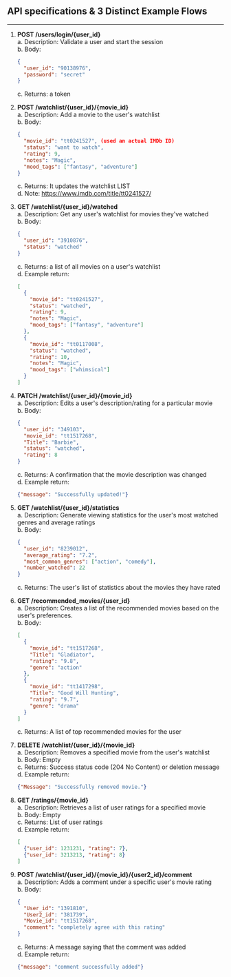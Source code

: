 ## API specifications & 3 Distinct Example Flows
---
1. **POST /users/login/{user_id}**  
   a. Description: Validate a user and start the session  
   b. Body:
      ```json
      {
        "user_id": "90138976",
        "password": "secret"
      }
      ```
   c. Returns: a token

2. **POST /watchlist/{user_id}/{movie_id}**  
   a. Description: Add a movie to the user's watchlist  
   b. Body:
      ```json
      {
        "movie_id": "tt0241527", (used an actual IMDb ID)
        "status": "want to watch",
        "rating": 9,
        "notes": "Magic",
        "mood_tags": ["fantasy", "adventure"]
      }
      ```
   c. Returns: It updates the watchlist LIST  
   d. Note: https://www.imdb.com/title/tt0241527/

3. **GET /watchlist/{user_id}/watched**  
   a. Description: Get any user's watchlist for movies they've watched  
   b. Body:
      ```json
      {
        "user_id": "3910876",
        "status": "watched"
      }
      ```
   c. Returns: a list of all movies on a user's watchlist  
   d. Example return:
      ```json
      [
        {
          "movie_id": "tt0241527",
          "status": "watched",
          "rating": 9,
          "notes": "Magic",
          "mood_tags": ["fantasy", "adventure"]
        },
        {
          "movie_id": "tt0117008",
          "status": "watched",
          "rating": 10,
          "notes": "Magic",
          "mood_tags": ["whimsical"]
        }
      ]
      ```

4. **PATCH /watchlist/{user_id}/{movie_id}**  
   a. Description: Edits a user's description/rating for a particular movie  
   b. Body:
      ```json
      {
        "user_id": "349103",
        "movie_id": "tt1517268",
        "Title": "Barbie",
        "status": "watched",
        "rating": 8
      }
      ```
   c. Returns: A confirmation that the movie description was changed  
   d. Example return:
      ```json
      {"message": "Successfully updated!"}
      ```

5. **GET /watchlist/{user_id}/statistics**  
   a. Description: Generate viewing statistics for the user's most watched genres and average ratings  
   b. Body:
      ```json
      {
        "user_id": "8239012",
        "average_rating": "7.2",
        "most_common_genres": ["action", "comedy"],
        "number_watched": 22
      }
      ```
   c. Returns: The user's list of statistics about the movies they have rated

6. **GET /recommended_movies/{user_id}**  
   a. Description: Creates a list of the recommended movies based on the user's preferences.  
   b. Body:
      ```json
      [
        {
          "movie_id": "tt1517268",
          "Title": "Gladiator",
          "rating": "9.8",
          "genre": "action"
        },
        {
          "movie_id": "tt1417298",
          "Title": "Good Will Hunting",
          "rating": "9.7",
          "genre": "drama"
        }
      ]
      ```
   c. Returns: A list of top recommended movies for the user

7. **DELETE /watchlist/{user_id}/{movie_id}**  
   a. Description: Removes a specified movie from the user's watchlist  
   b. Body: Empty  
   c. Returns: Success status code (204 No Content) or deletion message  
   d. Example return:
      ```json
      {"Message": "Successfully removed movie."}
      ```

8. **GET /ratings/{movie_id}**  
   a. Description: Retrieves a list of user ratings for a specified movie  
   b. Body: Empty  
   c. Returns: List of user ratings  
   d. Example return:
      ```json
      [
        {"user_id": 1231231, "rating": 7},
        {"user_id": 3213213, "rating": 8}
      ]
      ```

9. **POST /watchlist/{user_id}/{movie_id}/{user2_id}/comment**  
   a. Description: Adds a comment under a specific user's movie rating  
   b. Body:
      ```json
      {
        "User_id": "1391810",
        "User2_id": "381739",
        "Movie_id": "tt1517268",
        "comment": "completely agree with this rating"
      }
      ```
   c. Returns: A message saying that the comment was added  
   d. Example return:
      ```json
      {"message": "comment successfully added"}
      ```


